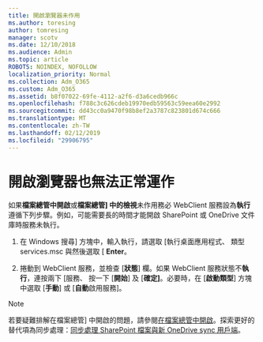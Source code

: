 ```yaml
---
title: 開啟瀏覽器未作用
ms.author: toresing
author: tomresing
manager: scotv
ms.date: 12/10/2018
ms.audience: Admin
ms.topic: article
ROBOTS: NOINDEX, NOFOLLOW
localization_priority: Normal
ms.collection: Adm_O365
ms.custom: Adm_O365
ms.assetid: b8f07022-69fe-4112-a2f6-d3a6cedb966c
ms.openlocfilehash: f788c3c626cdeb19970edb59563c59eea60e2992
ms.sourcegitcommit: dd43cc0a9470f98b8ef2a3787c823801d674c666
ms.translationtype: MT
ms.contentlocale: zh-TW
ms.lasthandoff: 02/12/2019
ms.locfileid: "29906795"
---
```

# <a name="open-with-explorer-isnt-working"></a>開啟瀏覽器也無法正常運作

如果**檔案總管中開啟**或**檔案總管] 中的檢視**未作用務必 WebClient 服務設為**執行**遵循下列步驟。例如，可能需要長的時間才能開啟 SharePoint 或 OneDrive 文件庫時服務未執行。 
  
1. 在 Windows 搜尋] 方塊中，輸入執行，請選取 [執行桌面應用程式、 類型 services.msc 與然後選取 [ **Enter**。
    
2. 捲動到 WebClient 服務，並檢查 [**狀態**] 欄。如果 WebClient 服務狀態不**執行**，連按兩下 [服務、 按一下 [**開始**] 及 [**確定]**。必要時，在 [**啟動類型**] 方塊中選取 [**手動**] 或 [**自動**啟用服務]。 
    
> [!NOTE]
> 若要疑難排解在檔案總管] 中開啟的問題，請參閱[在檔案總管中開啟](https://go.microsoft.com/fwlink/?linkid=871665)。探索更好的替代項為同步處理：[同步處理 SharePoint 檔案與新 OneDrive sync 用戶端](https://go.microsoft.com/fwlink/?linkid=871666)。 
  

